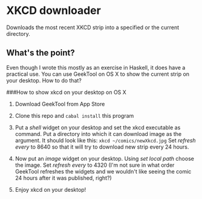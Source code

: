XKCD downloader
============================
Downloads the most recent XKCD strip into a specified or the current directory.

What's the point?
-----------------------
Even though I wrote this mostly as an exercise in Haskell, it does have a practical use.
You can use GeekTool on OS X to show the current strip on your desktop. How to do that?

###How to show xkcd on your desktop on OS X

1. Download GeekTool from App Store

2. Clone this repo and `cabal install` this program

3. Put a _shell_ widget on your desktop and set the xkcd executable as command. Put a directory into which it can download image as the argument. It should look like this: `xkcd ~/comics/newXkcd.jpg`
Set _refresh every_ to 8640 so that it will try to download new strip every 24 hours.

4. Now put an _image_ widget on your desktop. Using _set local path_ choose the image.
Set _refresh every_ to 4320 (I'm not sure in what order GeekTool refreshes the widgets and we wouldn't like seeing the comic 24 hours after it was published, right?)

5. Enjoy xkcd on your desktop!